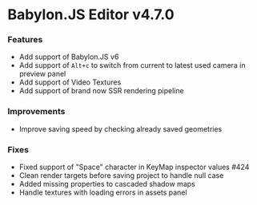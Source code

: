 # Babylon.JS Editor v4.7.0

### Features
- Add support of Babylon.JS v6
- Add support of `Alt+c` to switch from current to latest used camera in preview panel
- Add support of Video Textures
- Add support of brand now SSR rendering pipeline

### Improvements
- Improve saving speed by checking already saved geometries

### Fixes
- Fixed support of "Space" character in KeyMap inspector values #424
- Clean render targets before saving project to handle null case
- Added missing properties to cascaded shadow maps
- Handle textures with loading errors in assets panel
